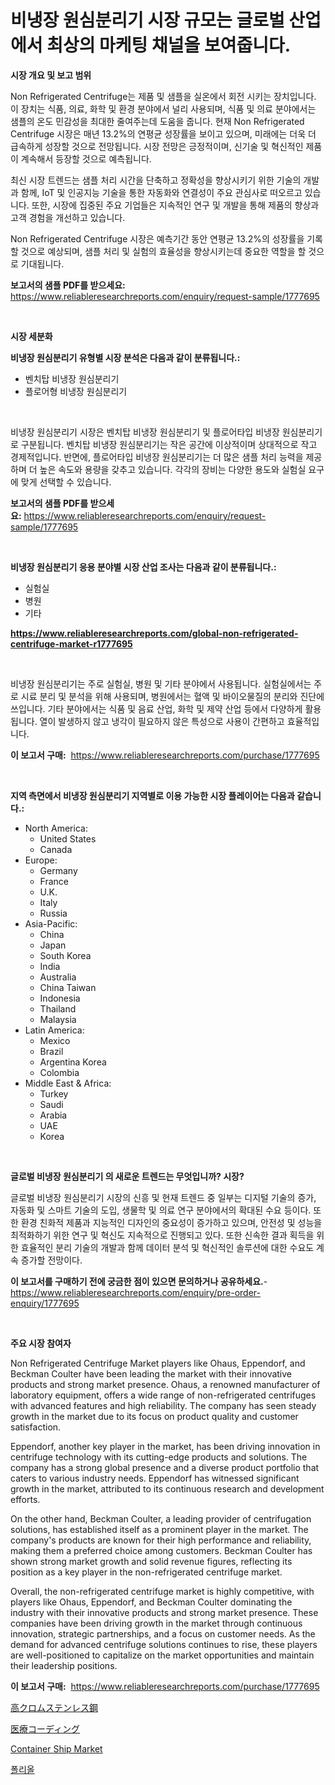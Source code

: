 <p><h1>비냉장 원심분리기 시장 규모는 글로벌 산업에서 최상의 마케팅 채널을 보여줍니다.</h1></p><p><strong>시장 개요 및 보고 범위</strong></p>
<p><p>Non Refrigerated Centrifuge는 제품 및 샘플을 실온에서 회전 시키는 장치입니다. 이 장치는 식품, 의료, 화학 및 환경 분야에서 널리 사용되며, 식품 및 의료 분야에서는 샘플의 온도 민감성을 최대한 줄여주는데 도움을 줍니다. 현재 Non Refrigerated Centrifuge 시장은 매년 13.2%의 연평균 성장률을 보이고 있으며, 미래에는 더욱 더 급속하게 성장할 것으로 전망됩니다. 시장 전망은 긍정적이며, 신기술 및 혁신적인 제품이 계속해서 등장할 것으로 예측됩니다.</p><p>최신 시장 트렌드는 샘플 처리 시간을 단축하고 정확성을 향상시키기 위한 기술의 개발과 함께, IoT 및 인공지능 기술을 통한 자동화와 연결성이 주요 관심사로 떠오르고 있습니다. 또한, 시장에 집중된 주요 기업들은 지속적인 연구 및 개발을 통해 제품의 향상과 고객 경험을 개선하고 있습니다.</p><p>Non Refrigerated Centrifuge 시장은 예측기간 동안 연평균 13.2%의 성장률을 기록할 것으로 예상되며, 샘플 처리 및 실험의 효율성을 향상시키는데 중요한 역할을 할 것으로 기대됩니다.</p></p>
<p><strong>보고서의 샘플 PDF를 받으세요:</strong> <a href="https://www.reliableresearchreports.com/enquiry/request-sample/1777695">https://www.reliableresearchreports.com/enquiry/request-sample/1777695</a></p>
<p>&nbsp;</p>
<p><strong>시장 세분화</strong></p>
<p><strong>비냉장 원심분리기 유형별 시장 분석은 다음과 같이 분류됩니다.:</strong></p>
<p><ul><li>벤치탑 비냉장 원심분리기</li><li>플로어형 비냉장 원심분리기</li></ul></p>
<p>&nbsp;</p>
<p><p>비냉장 원심분리기 시장은 벤치탑 비냉장 원심분리기 및 플로어타입 비냉장 원심분리기로 구분됩니다. 벤치탑 비냉장 원심분리기는 작은 공간에 이상적이며 상대적으로 작고 경제적입니다. 반면에, 플로어타입 비냉장 원심분리기는 더 많은 샘플 처리 능력을 제공하며 더 높은 속도와 용량을 갖추고 있습니다. 각각의 장비는 다양한 용도와 실험실 요구에 맞게 선택할 수 있습니다.</p></p>
<p><strong>보고서의 샘플 PDF를 받으세요:</strong>&nbsp;<a href="https://www.reliableresearchreports.com/enquiry/request-sample/1777695">https://www.reliableresearchreports.com/enquiry/request-sample/1777695</a></p>
<p>&nbsp;</p>
<p><strong> 비냉장 원심분리기 응용 분야별 시장 산업 조사는 다음과 같이 분류됩니다.:</strong></p>
<p><ul><li>실험실</li><li>병원</li><li>기타</li></ul></p>
<p><strong><a href="https://www.reliableresearchreports.com/global-non-refrigerated-centrifuge-market-r1777695">https://www.reliableresearchreports.com/global-non-refrigerated-centrifuge-market-r1777695</a></strong></p>
<p>&nbsp;</p>
<p><p>비냉장 원심분리기는 주로 실험실, 병원 및 기타 분야에서 사용됩니다. 실험실에서는 주로 시료 분리 및 분석을 위해 사용되며, 병원에서는 혈액 및 바이오물질의 분리와 진단에 쓰입니다. 기타 분야에서는 식품 및 음료 산업, 화학 및 제약 산업 등에서 다양하게 활용됩니다. 열이 발생하지 않고 냉각이 필요하지 않은 특성으로 사용이 간편하고 효율적입니다.</p></p>
<p><strong>이 보고서 구매:</strong>&nbsp; <a href="https://www.reliableresearchreports.com/purchase/1777695">https://www.reliableresearchreports.com/purchase/1777695</a></p>
<p>&nbsp;</p>
<p><strong>지역 측면에서 비냉장 원심분리기 지역별로 이용 가능한 시장 플레이어는 다음과 같습니다.:</strong></p>
<p><ul>
    <li>
        North America:
        <ul>
            <li>United States</li>
            <li>Canada</li>
        </ul>
    </li>
    <li>
        Europe:
        <ul>
            <li>Germany</li>
            <li>France</li>
            <li>U.K.</li>
            <li>Italy</li>
            <li>Russia</li>
        </ul>
    </li>
    <li>
        Asia-Pacific:
        <ul>
            <li>China</li>
            <li>Japan</li>
            <li>South Korea</li>
            <li>India</li>
            <li>Australia</li>
            <li>China Taiwan</li>
            <li>Indonesia</li>
            <li>Thailand</li>
            <li>Malaysia</li>
        </ul>
    </li>
    <li>
        Latin America:
        <ul>
            <li>Mexico</li>
            <li>Brazil</li>
            <li>Argentina Korea</li>
            <li>Colombia</li>
        </ul>
    </li>
    <li>
        Middle East & Africa:
        <ul>
            <li>Turkey</li>
            <li>Saudi</li>
            <li>Arabia</li>
            <li>UAE</li>
            <li>Korea</li>
        </ul>
    </li>
    </ul></p>
<p>&nbsp;</p>
<p><strong>글로벌 비냉장 원심분리기 의 새로운 트렌드는 무엇입니까? 시장?</strong></p>
<p><p>글로벌 비냉장 원심분리기 시장의 신흥 및 현재 트렌드 중 일부는 디지털 기술의 증가, 자동화 및 스마트 기술의 도입, 생물학 및 의료 연구 분야에서의 확대된 수요 등이다. 또한 환경 친화적 제품과 지능적인 디자인의 중요성이 증가하고 있으며, 안전성 및 성능을 최적화하기 위한 연구 및 혁신도 지속적으로 진행되고 있다. 또한 신속한 결과 획득을 위한 효율적인 분리 기술의 개발과 함께 데이터 분석 및 혁신적인 솔루션에 대한 수요도 계속 증가할 전망이다.</p></p>
<p><strong>이 보고서를 구매하기 전에 궁금한 점이 있으면 문의하거나 공유하세요.</strong>- <a href="https://www.reliableresearchreports.com/enquiry/pre-order-enquiry/1777695">https://www.reliableresearchreports.com/enquiry/pre-order-enquiry/1777695</a></p>
<p>&nbsp;</p>
<p><strong>주요 시장 참여자</strong></p>
<p><p>Non Refrigerated Centrifuge Market players like Ohaus, Eppendorf, and Beckman Coulter have been leading the market with their innovative products and strong market presence. Ohaus, a renowned manufacturer of laboratory equipment, offers a wide range of non-refrigerated centrifuges with advanced features and high reliability. The company has seen steady growth in the market due to its focus on product quality and customer satisfaction.</p><p>Eppendorf, another key player in the market, has been driving innovation in centrifuge technology with its cutting-edge products and solutions. The company has a strong global presence and a diverse product portfolio that caters to various industry needs. Eppendorf has witnessed significant growth in the market, attributed to its continuous research and development efforts.</p><p>On the other hand, Beckman Coulter, a leading provider of centrifugation solutions, has established itself as a prominent player in the market. The company's products are known for their high performance and reliability, making them a preferred choice among customers. Beckman Coulter has shown strong market growth and solid revenue figures, reflecting its position as a key player in the non-refrigerated centrifuge market.</p><p>Overall, the non-refrigerated centrifuge market is highly competitive, with players like Ohaus, Eppendorf, and Beckman Coulter dominating the industry with their innovative products and strong market presence. These companies have been driving growth in the market through continuous innovation, strategic partnerships, and a focus on customer needs. As the demand for advanced centrifuge solutions continues to rise, these players are well-positioned to capitalize on the market opportunities and maintain their leadership positions.</p></p>
<p><strong>이 보고서 구매:</strong>&nbsp;&nbsp;<a href="https://www.reliableresearchreports.com/purchase/1777695">https://www.reliableresearchreports.com/purchase/1777695</a></p>
<p><p><a href="https://github.com/mreklxf44233/Market-Research-Report-List-1/blob/main/840947828668.md">高クロムステンレス鋼</a></p><p><a href="https://medium.com/@stevencornish04/%E5%8C%BB%E7%99%82%E3%82%B3%E3%83%BC%E3%83%87%E3%82%A3%E3%83%B3%E3%82%B0%E5%B8%82%E5%A0%B4%E8%A6%8F%E6%A8%A1%E3%81%A8%E5%B8%82%E5%A0%B4%E3%83%88%E3%83%AC%E3%83%B3%E3%83%89-%E5%AE%8C%E5%85%A8%E3%81%AA%E7%94%A3%E6%A5%AD%E6%A6%82%E8%A6%81-2024%E5%B9%B4%E3%81%8B%E3%82%892031%E5%B9%B4-235c2f61515f">医療コーディング</a></p><p><a href="https://github.com/CliffMedina6/Market-Research-Report-List-4/blob/main/container-ship-market.md">Container Ship Market</a></p><p><a href="https://medium.com/@kathyorton6556/%ED%8F%B4%EB%A6%AC%EC%98%AC-%EC%8B%9C%EC%9E%A5-%EA%B2%BD%EC%9F%81-%EB%B6%84%EC%84%9D-%EC%8B%9C%EC%9E%A5-%EB%8F%99%ED%96%A5-%EB%B0%8F-2031%EB%85%84%EA%B9%8C%EC%A7%80%EC%9D%98-%EC%98%88%EC%B8%A1-596d677d797c">폴리올</a></p></p>